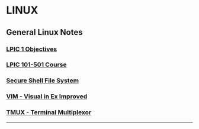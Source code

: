 # LINUX
## General Linux Notes

### [LPIC 1 Objectives](LPIC_201_Objectives.md)
### [LPIC 101-501 Course](LPIC101501course.md)
### [Secure Shell File System](sshfs.md)
### [VIM - Visual in Ex Improved](VIM/index.md)
### [TMUX - Terminal Multiplexor](TMUX/index.md)

---